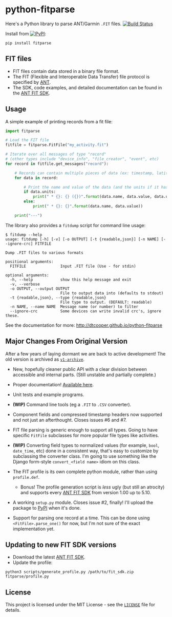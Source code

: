 python-fitparse
===============

Here's a Python library to parse ANT/Garmin `.FIT` files.
[![Build Status](https://github.com/dtcooper/python-fitparse/workflows/test/badge.svg)](https://github.com/dtcooper/python-fitparse/actions?query=workflow%3Atest)


Install from [![PyPI](https://img.shields.io/pypi/v/fitparse.svg)](https://pypi.python.org/pypi/fitparse/):
```
pip install fitparse
```

FIT files
------------
- FIT files contain data stored in a binary file format.
- The FIT (Flexible and Interoperable Data Transfer) file protocol is specified
  by [ANT](http://www.thisisant.com/).
- The SDK, code examples, and detailed documentation can be found in the
  [ANT FIT SDK](http://www.thisisant.com/resources/fit).


Usage
-----
A simple example of printing records from a fit file:

```python
import fitparse

# Load the FIT file
fitfile = fitparse.FitFile("my_activity.fit")

# Iterate over all messages of type "record"
# (other types include "device_info", "file_creator", "event", etc)
for record in fitfile.get_messages("record"):

    # Records can contain multiple pieces of data (ex: timestamp, latitude, longitude, etc)
    for data in record:

        # Print the name and value of the data (and the units if it has any)
        if data.units:
            print(" * {}: {} ({})".format(data.name, data.value, data.units))
        else:
            print(" * {}: {}".format(data.name, data.value))

    print("---")
```

The library also provides a `fitdump` script for command line usage:
```
$ fitdump --help
usage: fitdump [-h] [-v] [-o OUTPUT] [-t {readable,json}] [-n NAME] [--ignore-crc] FITFILE

Dump .FIT files to various formats

positional arguments:
  FITFILE               Input .FIT file (Use - for stdin)

optional arguments:
  -h, --help            show this help message and exit
  -v, --verbose
  -o OUTPUT, --output OUTPUT
                        File to output data into (defaults to stdout)
  -t {readable,json}, --type {readable,json}
                        File type to output. (DEFAULT: readable)
  -n NAME, --name NAME  Message name (or number) to filter
  --ignore-crc          Some devices can write invalid crc's, ignore these.
```

See the documentation for more: http://dtcooper.github.io/python-fitparse


Major Changes From Original Version
-----------------------------------

After a few years of laying dormant we are back to active development!
The old version is archived as
[`v1-archive`](https://github.com/dtcooper/python-fitparse/releases/tag/v1-archive).

  * New, hopefully cleaner public API with a clear division between accessible
    and internal parts. (Still unstable and partially complete.)

  * Proper documentation!
    [Available here](https://dtcooper.github.io/python-fitparse/).

  * Unit tests and example programs.

  * **(WIP)** Command line tools (eg a `.FIT` to `.CSV` converter).

  * Component fields and compressed timestamp headers now supported and not
    just an afterthought. Closes issues #6 and #7.

  * FIT file parsing is generic enough to support all types. Going to have
    specific `FitFile` subclasses for more popular file types like activities.

  * **(WIP)** Converting field types to normalized values (for example,
    `bool`, `date_time`, etc) done in a consistent way, that's easy to
    customize by subclassing the converter class. I'm going to use something
    like the Django form-style `convert_<field name>` idiom on this class.

  * The FIT profile is its own complete python module, rather than using
    `profile.def`.

    * Bonus! The profile generation script is _less_ ugly (but still an
      atrocity) and supports every
      [ANT FIT SDK](http://www.thisisant.com/resources/fit) from version 1.00
      up to 5.10.

  * A working `setup.py` module. Closes issue #2, finally! I'll upload the
    package to [PyPI](http://pypi.python.org/) when it's done.

  * Support for parsing one record at a time. This can be done using
    `<FitFile>.parse_one()` for now, but I'm not sure of the exact
    implementation yet.


Updating to new FIT SDK versions
--------------------------------
- Download the latest [ANT FIT SDK](https://developer.garmin.com/fit/download/).
- Update the profile:
```
python3 scripts/generate_profile.py /path/to/fit_sdk.zip fitparse/profile.py
```


License
-------

This project is licensed under the MIT License - see the [`LICENSE`](LICENSE)
file for details.

